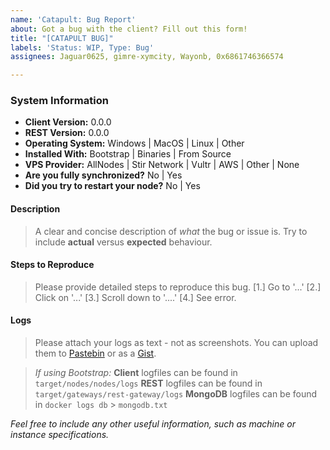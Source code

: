 ```yaml
---
name: 'Catapult: Bug Report'
about: Got a bug with the client? Fill out this form!
title: "[CATAPULT BUG]"
labels: 'Status: WIP, Type: Bug'
assignees: Jaguar0625, gimre-xymcity, Wayonb, 0x6861746366574

---
```


### System Information

- **Client Version:** 0.0.0
- **REST Version:** 0.0.0
- **Operating System:** Windows | MacOS | Linux | Other
- **Installed With:** Bootstrap | Binaries | From Source
- **VPS Provider:** AllNodes | Stir Network | Vultr | AWS | Other | None
- **Are you fully synchronized?** No | Yes
- **Did you try to restart your node?** No | Yes

#### Description

> A clear and concise description of *what* the bug or issue is. Try to include **actual** versus **expected** behaviour. 

#### Steps to Reproduce

> Please provide detailed steps to reproduce this bug. 
> [1.] Go to '...'
> [2.] Click on '...'
> [3.] Scroll down to '....'
> [4.] See error. 

#### Logs

> Please attach your logs as text - not as screenshots. You can upload them to [Pastebin](https://pastebin.com/) or as a [Gist](https://gist.github.com/).

> *If using Bootstrap:* 
> **Client** logfiles can be found in `target/nodes/nodes/logs`
> **REST** logfiles can be found in `target/gateways/rest-gateway/logs`
> **MongoDB** logfiles can be found in `docker logs db` > `mongodb.txt`

*Feel free to include any other useful information, such as machine or instance specifications.*
